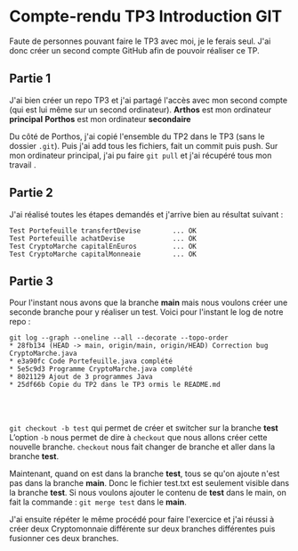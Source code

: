 # Compte-rendu TP3 Introduction GIT

Faute de personnes pouvant faire le TP3 avec moi, je le ferais seul.  J'ai donc créer un second compte GitHub afin de pouvoir réaliser ce TP.

## Partie 1

J'ai bien créer un repo TP3 et j'ai partagé l'accès avec mon second compte (qui est lui même sur un second ordinateur).
**Arthos** est mon ordinateur **principal**
**Porthos** est mon ordinateur **secondaire**

Du côté de Porthos, j'ai copié l'ensemble du TP2 dans le TP3 (sans le dossier `.git`).
Puis j'ai add tous les fichiers, fait un commit puis push.
Sur mon ordinateur principal, j'ai pu faire `git pull` et j'ai récupéré tous mon travail .

## Partie 2

J'ai réalisé toutes les étapes demandés et j'arrive bien au résultat suivant :

    Test Portefeuille transfertDevise        ... OK
    Test Portefeuille achatDevise            ... OK
    Test CryptoMarche capitalEnEuros         ... OK
    Test CryptoMarche capitalMonneaie        ... OK

## Partie 3

Pour l'instant nous avons que la branche **main**  mais nous voulons créer une seconde branche pour y réaliser un test.
Voici pour l'instant le log de notre repo :

    git log --graph --oneline --all --decorate --topo-order
    * 28fb134 (HEAD -> main, origin/main, origin/HEAD) Correction bug CryptoMarche.java
    * e3a90fc Code Portefeuille.java complété
    * 5e5c9d3 Programme CryptoMarche.java complété
    * 8021129 Ajout de 3 programmes Java
    * 25df66b Copie du TP2 dans le TP3 ormis le README.md
<br/>
<br/>

`git checkout -b test` qui permet de créer et switcher sur la branche **test**
L’option `-b` nous permet de dire à `checkout` que nous allons créer cette nouvelle branche. `checkout` nous fait changer de branche et aller dans la branche **test**.

Maintenant, quand on est dans la branche **test**, tous se qu'on ajoute n'est pas dans la branche **main**.
Donc le fichier test.txt est seulement visible dans la branche **test**.
Si nous voulons ajouter le contenu de **test** dans le main, on fait la commande : `git merge test` dans le **main**.

J'ai ensuite répéter le même procédé pour faire l'exercice et j'ai réussi à créer deux Cryptomonnaie différente sur deux branches différentes puis fusionner ces deux branches.
